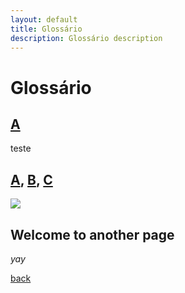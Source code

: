 ```yaml
---
layout: default
title: Glossário
description: Glossário description
---
```


# Glossário

## [A](./A)

teste 
## [A](./A), [B](./B), [C](./C)
![](https://github.com/kmddd59/emojis/raw/master/Cat%20Emojis/GrumpyCat.png)


## Welcome to another page

_yay_

[back](./)